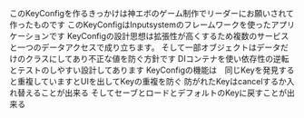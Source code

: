 このKeyConfigを作るきっかけは神エボのゲーム制作でリーダーにお願いされて作ったものです
このKeyConfigはInputsystemのフレームワークを使ったアプリケーションです
KeyConfigの設計思想は拡張性が高くするため複数のサービスと一つのデータアクセスで成り立ちます。
そして一部オブジェクトはデータだけのクラスにしてあり不正な値を防ぐ方針です
DIコンテナを使い依存性の逆転とテストのしやすい設計してあります
KeyConfigの機能は　同じKeyを発見すると重複していますとUIを出してKeyの重複を防ぐ
防がれたKeyはcancelするか入れ替えることが出来る
そしてセーブとロードとデフォルトのKeyに戻すことが出来る
